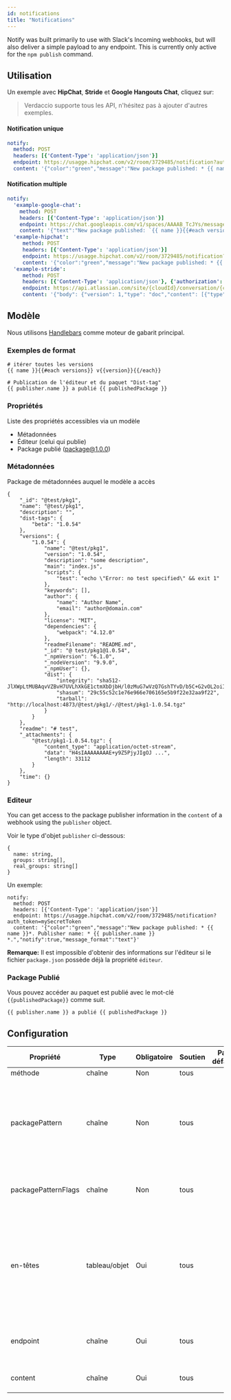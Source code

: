 ```yaml
---
id: notifications
title: "Notifications"
---
```


Notify was built primarily to use with Slack's Incoming webhooks, but will also deliver a simple payload to any endpoint. This is currently only active for the `npm publish` command.

## Utilisation

Un exemple avec **HipChat**, **Stride** et **Google Hangouts Chat**, cliquez sur:

> Verdaccio supporte tous les API, n'hésitez pas à ajouter d'autres exemples.

#### Notification unique

```yaml
notify:
  method: POST
  headers: [{'Content-Type': 'application/json'}]
  endpoint: https://usagge.hipchat.com/v2/room/3729485/notification?auth_token=mySecretToken
  content: '{"color":"green","message":"New package published: * {{ name }}*","notify":true,"message_format":"text"}'
```

#### Notification multiple

```yaml
notify:
  'example-google-chat':
    method: POST
    headers: [{'Content-Type': 'application/json'}]
    endpoint: https://chat.googleapis.com/v1/spaces/AAAAB_TcJYs/messages?key=myKey&token=myToken
    content: '{"text":"New package published: `{{ name }}{{#each versions}} v{{version}}{{/each}}`"}'
  'example-hipchat':
     method: POST
     headers: [{'Content-Type': 'application/json'}]
     endpoint: https://usagge.hipchat.com/v2/room/3729485/notification?auth_token=mySecretToken
     content: '{"color":"green","message":"New package published: * {{ name }}*","notify":true,"message_format":"text"}'
  'example-stride':
     method: POST
     headers: [{'Content-Type': 'application/json'}, {'authorization': 'Bearer secretToken'}]
     endpoint: https://api.atlassian.com/site/{cloudId}/conversation/{conversationId}/message
     content: '{"body": {"version": 1,"type": "doc","content": [{"type": "paragraph","content": [{"type": "text","text": "New package published: * {{ name }}* Publisher name: * {{ publisher.name }}"}]}]}}'
```

## Modèle

Nous utilisons [Handlebars](https://handlebarsjs.com/) comme moteur de gabarit principal.

### Exemples de format

```
# itérer toutes les versions
{{ name }}{{#each versions}} v{{version}}{{/each}}

# Publication de l'éditeur et du paquet "Dist-tag"
{{ publisher.name }} a publié {{ publishedPackage }}
```

### Propriétés

Liste des propriétés accessibles via un modèle

* Métadonnées
* Éditeur (celui qui publie)
* Package publié (package@1.0.0)

### Métadonnées

Package de métadonnées auquel le modèle a accès

```
{
    "_id": "@test/pkg1",
    "name": "@test/pkg1",
    "description": "",
    "dist-tags": {
        "beta": "1.0.54"
    },
    "versions": {
        "1.0.54": {
            "name": "@test/pkg1",
            "version": "1.0.54",
            "description": "some description",
            "main": "index.js",
            "scripts": {
                "test": "echo \"Error: no test specified\" && exit 1"
            },
            "keywords": [],
            "author": {
                "name": "Author Name",
                "email": "author@domain.com"
            },
            "license": "MIT",
            "dependencies": {
                "webpack": "4.12.0"
            },
            "readmeFilename": "README.md",
            "_id": "@ test/pkg1@1.0.54",
            "_npmVersion": "6.1.0",
            "_nodeVersion": "9.9.0",
            "_npmUser": {},
            "dist": {
                "integrity": "sha512-JlXWpLtMUBAqvVZBvH7UVLhXkGE1ctmXbDjbH/l0zMuG7wVzQ7GshTYvD/b5C+G2vOL2oiIS1RtayA/kKkTwKw==",
                "shasum": "29c55c52c1e76e966e706165e5b9f22e32aa9f22",
                "tarball": "http://localhost:4873/@test/pkg1/-/@test/pkg1-1.0.54.tgz"
            }
        }
    },
    "readme": "# test",
    "_attachments": {
        "@test/pkg1-1.0.54.tgz": {
            "content_type": "application/octet-stream",
            "data": "H4sIAAAAAAAAE+y9Z5PjyJIgOJ ...",
            "length": 33112
        }
    },
    "time": {}
}
```


### Editeur

You can get access to the package publisher information in the `content` of a webhook using the `publisher` object.

Voir le type d'objet `publisher` ci-dessous:

```
{
  name: string,
  groups: string[],
  real_groups: string[]
}
```

Un exemple:

```
notify:
  method: POST
  headers: [{'Content-Type': 'application/json'}]
  endpoint: https://usagge.hipchat.com/v2/room/3729485/notification?auth_token=mySecretToken
  content: '{"color":"green","message":"New package published: * {{ name }}*. Publisher name: * {{ publisher.name }} *.","notify":true,"message_format":"text"}'
```

**Remarque:** Il est impossible d'obtenir des informations sur l'éditeur si le fichier `package.json` possède déjà la propriété `éditeur`.

### Package Publié

Vous pouvez accéder au paquet est publié avec le mot-clé `{{publishedPackage}}` comme suit.

```
{{ publisher.name }} a publié {{ publishedPackage }}
```

## Configuration

| Propriété           | Type          | Obligatoire | Soutien | Par défaut | Description                                                                                                          |
| ------------------- | ------------- | ----------- | ------- | ---------- | -------------------------------------------------------------------------------------------------------------------- |
| méthode             | chaîne        | Non         | tous    |            | HTTP verb                                                                                                            |
| packagePattern      | chaîne        | Non         | tous    |            | N'effectuez cette notification que si le nom du package correspond à l'expression régulière                          |
| packagePatternFlags | chaîne        | Non         | tous    |            | Tous les drapeaux à utiliser avec l'expression régulière                                                             |
| en-têtes            | tableau/objet | Oui         | tous    |            | Si ce noeud final nécessite des en-têtes spécifiques, définissez-les ici comme un tableau de clé: valeur des objets. |
| endpoint            | chaîne        | Oui         | tous    |            | définir l'URL de l'endpoint pour cet appel                                                                           |
| content             | chaîne        | Oui         | tous    |            | toute expression [Handlebar](https://handlebarsjs.com/)                                                              |

